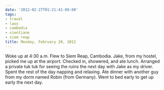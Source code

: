 ```yaml
---
date: '2012-02-27T01:21:41-08:00'
tags:
- travel
- laos
- cambodia
- vientiane
- siem reap
title: Monday, February 20, 2012
---
```


Woke up at 4:30 a.m. Flew to Siem Reap, Cambodia. Jake, from my hostel, picked me up at the airport. Checked in, showered, and ate lunch. Arranged a private tuk tuk for seeing the ruins the next day with Jake as my driver. Spent the rest of the day napping and relaxing. Ate dinner with another guy from my dorm named Robin (from Germany). Went to bed early to get up early the next day.
